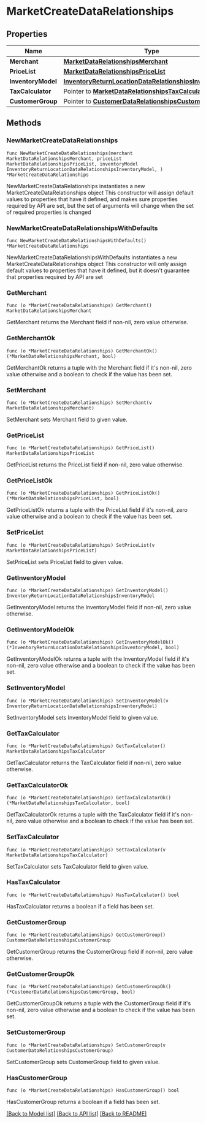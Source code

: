 # MarketCreateDataRelationships

## Properties

Name | Type | Description | Notes
------------ | ------------- | ------------- | -------------
**Merchant** | [**MarketDataRelationshipsMerchant**](MarketDataRelationshipsMerchant.md) |  | 
**PriceList** | [**MarketDataRelationshipsPriceList**](MarketDataRelationshipsPriceList.md) |  | 
**InventoryModel** | [**InventoryReturnLocationDataRelationshipsInventoryModel**](InventoryReturnLocationDataRelationshipsInventoryModel.md) |  | 
**TaxCalculator** | Pointer to [**MarketDataRelationshipsTaxCalculator**](MarketDataRelationshipsTaxCalculator.md) |  | [optional] 
**CustomerGroup** | Pointer to [**CustomerDataRelationshipsCustomerGroup**](CustomerDataRelationshipsCustomerGroup.md) |  | [optional] 

## Methods

### NewMarketCreateDataRelationships

`func NewMarketCreateDataRelationships(merchant MarketDataRelationshipsMerchant, priceList MarketDataRelationshipsPriceList, inventoryModel InventoryReturnLocationDataRelationshipsInventoryModel, ) *MarketCreateDataRelationships`

NewMarketCreateDataRelationships instantiates a new MarketCreateDataRelationships object
This constructor will assign default values to properties that have it defined,
and makes sure properties required by API are set, but the set of arguments
will change when the set of required properties is changed

### NewMarketCreateDataRelationshipsWithDefaults

`func NewMarketCreateDataRelationshipsWithDefaults() *MarketCreateDataRelationships`

NewMarketCreateDataRelationshipsWithDefaults instantiates a new MarketCreateDataRelationships object
This constructor will only assign default values to properties that have it defined,
but it doesn't guarantee that properties required by API are set

### GetMerchant

`func (o *MarketCreateDataRelationships) GetMerchant() MarketDataRelationshipsMerchant`

GetMerchant returns the Merchant field if non-nil, zero value otherwise.

### GetMerchantOk

`func (o *MarketCreateDataRelationships) GetMerchantOk() (*MarketDataRelationshipsMerchant, bool)`

GetMerchantOk returns a tuple with the Merchant field if it's non-nil, zero value otherwise
and a boolean to check if the value has been set.

### SetMerchant

`func (o *MarketCreateDataRelationships) SetMerchant(v MarketDataRelationshipsMerchant)`

SetMerchant sets Merchant field to given value.


### GetPriceList

`func (o *MarketCreateDataRelationships) GetPriceList() MarketDataRelationshipsPriceList`

GetPriceList returns the PriceList field if non-nil, zero value otherwise.

### GetPriceListOk

`func (o *MarketCreateDataRelationships) GetPriceListOk() (*MarketDataRelationshipsPriceList, bool)`

GetPriceListOk returns a tuple with the PriceList field if it's non-nil, zero value otherwise
and a boolean to check if the value has been set.

### SetPriceList

`func (o *MarketCreateDataRelationships) SetPriceList(v MarketDataRelationshipsPriceList)`

SetPriceList sets PriceList field to given value.


### GetInventoryModel

`func (o *MarketCreateDataRelationships) GetInventoryModel() InventoryReturnLocationDataRelationshipsInventoryModel`

GetInventoryModel returns the InventoryModel field if non-nil, zero value otherwise.

### GetInventoryModelOk

`func (o *MarketCreateDataRelationships) GetInventoryModelOk() (*InventoryReturnLocationDataRelationshipsInventoryModel, bool)`

GetInventoryModelOk returns a tuple with the InventoryModel field if it's non-nil, zero value otherwise
and a boolean to check if the value has been set.

### SetInventoryModel

`func (o *MarketCreateDataRelationships) SetInventoryModel(v InventoryReturnLocationDataRelationshipsInventoryModel)`

SetInventoryModel sets InventoryModel field to given value.


### GetTaxCalculator

`func (o *MarketCreateDataRelationships) GetTaxCalculator() MarketDataRelationshipsTaxCalculator`

GetTaxCalculator returns the TaxCalculator field if non-nil, zero value otherwise.

### GetTaxCalculatorOk

`func (o *MarketCreateDataRelationships) GetTaxCalculatorOk() (*MarketDataRelationshipsTaxCalculator, bool)`

GetTaxCalculatorOk returns a tuple with the TaxCalculator field if it's non-nil, zero value otherwise
and a boolean to check if the value has been set.

### SetTaxCalculator

`func (o *MarketCreateDataRelationships) SetTaxCalculator(v MarketDataRelationshipsTaxCalculator)`

SetTaxCalculator sets TaxCalculator field to given value.

### HasTaxCalculator

`func (o *MarketCreateDataRelationships) HasTaxCalculator() bool`

HasTaxCalculator returns a boolean if a field has been set.

### GetCustomerGroup

`func (o *MarketCreateDataRelationships) GetCustomerGroup() CustomerDataRelationshipsCustomerGroup`

GetCustomerGroup returns the CustomerGroup field if non-nil, zero value otherwise.

### GetCustomerGroupOk

`func (o *MarketCreateDataRelationships) GetCustomerGroupOk() (*CustomerDataRelationshipsCustomerGroup, bool)`

GetCustomerGroupOk returns a tuple with the CustomerGroup field if it's non-nil, zero value otherwise
and a boolean to check if the value has been set.

### SetCustomerGroup

`func (o *MarketCreateDataRelationships) SetCustomerGroup(v CustomerDataRelationshipsCustomerGroup)`

SetCustomerGroup sets CustomerGroup field to given value.

### HasCustomerGroup

`func (o *MarketCreateDataRelationships) HasCustomerGroup() bool`

HasCustomerGroup returns a boolean if a field has been set.


[[Back to Model list]](../README.md#documentation-for-models) [[Back to API list]](../README.md#documentation-for-api-endpoints) [[Back to README]](../README.md)


